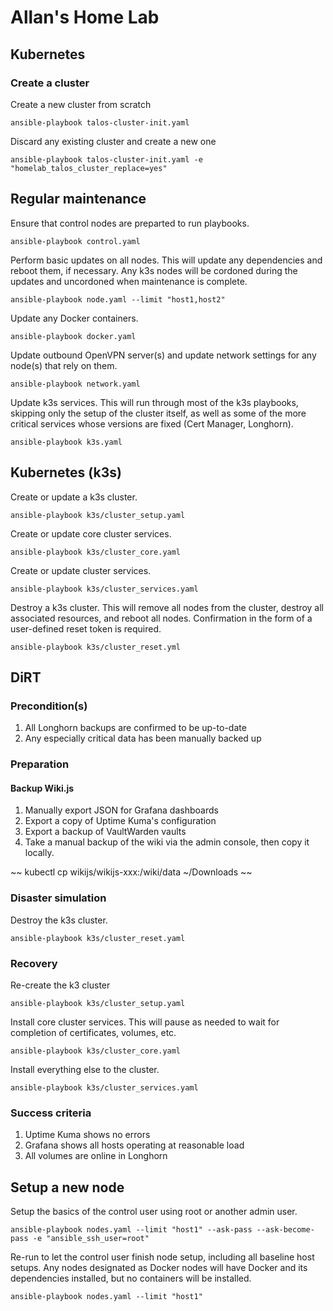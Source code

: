# Allan's Home Lab

## Kubernetes

### Create a cluster

Create a new cluster from scratch

~~~
ansible-playbook talos-cluster-init.yaml
~~~

Discard any existing cluster and create a new one

~~~
ansible-playbook talos-cluster-init.yaml -e "homelab_talos_cluster_replace=yes"
~~~

## Regular maintenance

Ensure that control nodes are preparted to run playbooks.

~~~
ansible-playbook control.yaml
~~~

Perform basic updates on all nodes.  This will update any dependencies and reboot them, if necessary.  Any k3s nodes will be cordoned during the updates and uncordoned when maintenance is complete.

~~~
ansible-playbook node.yaml --limit "host1,host2"
~~~

Update any Docker containers.

~~~
ansible-playbook docker.yaml
~~~

Update outbound OpenVPN server(s) and update network settings for any node(s) that rely on them.

~~~
ansible-playbook network.yaml
~~~

Update k3s services.  This will run through most of the k3s playbooks, skipping only the setup of the cluster itself, as well as some of the more critical services whose versions are fixed (Cert Manager, Longhorn).

~~~
ansible-playbook k3s.yaml
~~~

## Kubernetes (k3s)

Create or update a k3s cluster.

~~~
ansible-playbook k3s/cluster_setup.yaml
~~~

Create or update core cluster services.

~~~
ansible-playbook k3s/cluster_core.yaml
~~~

Create or update cluster services.

~~~
ansible-playbook k3s/cluster_services.yaml
~~~

Destroy a k3s cluster.  This will remove all nodes from the cluster, destroy all associated resources, and reboot all nodes.  Confirmation in the form of a user-defined reset token is required.

~~~
ansible-playbook k3s/cluster_reset.yml
~~~

## DiRT

### Precondition(s)

1. All Longhorn backups are confirmed to be up-to-date
1. Any especially critical data has been manually backed up

### Preparation

#### Backup Wiki.js

1. Manually export JSON for Grafana dashboards
1. Export a copy of Uptime Kuma's configuration
1. Export a backup of VaultWarden vaults
1. Take a manual backup of the wiki via the admin console, then copy it locally.

~~
kubectl cp wikijs/wikijs-xxx:/wiki/data ~/Downloads
~~

### Disaster simulation

Destroy the k3s cluster.

~~~
ansible-playbook k3s/cluster_reset.yaml
~~~

### Recovery

Re-create the k3 cluster

~~~
ansible-playbook k3s/cluster_setup.yaml
~~~

Install core cluster services.  This will pause as needed to wait for completion of certificates, volumes, etc.

~~~
ansible-playbook k3s/cluster_core.yaml
~~~

Install everything else to the cluster.

~~~
ansible-playbook k3s/cluster_services.yaml
~~~

### Success criteria

1. Uptime Kuma shows no errors
1. Grafana shows all hosts operating at reasonable load
1. All volumes are online in Longhorn

## Setup a new node

Setup the basics of the control user using root or another admin user.  

~~~
ansible-playbook nodes.yaml --limit "host1" --ask-pass --ask-become-pass -e "ansible_ssh_user=root"
~~~

Re-run to let the control user finish node setup, including all baseline host setups.  Any nodes designated as Docker nodes will have Docker and its dependencies installed, but no containers will be installed.

~~~
ansible-playbook nodes.yaml --limit "host1"
~~~
